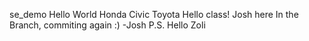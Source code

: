 se_demo
Hello World
Honda Civic
Toyota
Hello class! Josh here
In the Branch, commiting again :) -Josh P.S. Hello Zoli